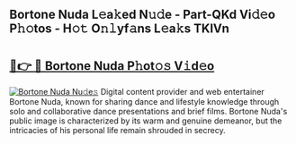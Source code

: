## Bortone Nuda L𝚎a𝚔ed N𝚞𝚍e - Part-QKd Vi𝚍𝚎o P𝚑𝚘tos - H𝚘𝚝 O𝚗𝚕yf𝚊ns L𝚎a𝚔s TKlVn

# <h2><a href="http://kf9orf0.oniu.top/?m=Bortone+Nuda">🔗👉 🔴 Bortone Nuda P𝚑ot𝚘𝚜 V𝚒d𝚎o</a></h2>

[![Bortone Nuda Nu𝚍e𝚜](https://i.imgur.com/0qMVB7G.gif)](http://kf9orf0.oniu.top/?m=Bortone+Nuda)
Digital content provider and web entertainer Bortone Nuda, known for sharing dance and lifestyle knowledge through solo and collaborative dance presentations and brief films. Bortone Nuda's public image is characterized by its warm and genuine demeanor, but the intricacies of his personal life remain shrouded in secrecy.  
